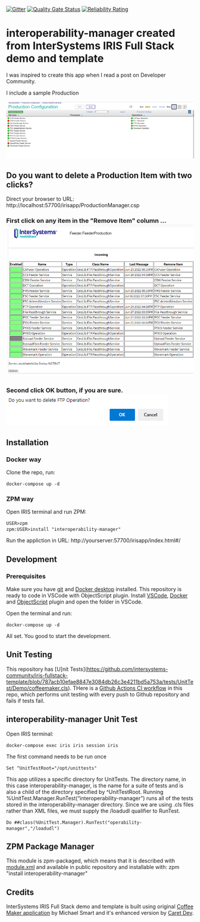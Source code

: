  [![Gitter](https://img.shields.io/badge/Available%20on-Intersystems%20Open%20Exchange-00b2a9.svg)](https://openexchange.intersystems.com/package/interoperability-manager)
 [![Quality Gate Status](https://community.objectscriptquality.com/api/project_badges/measure?project=intersystems_iris_community%2Finteroperability-manager&metric=alert_status)](https://community.objectscriptquality.com/dashboard?id=intersystems_iris_community%2Finteroperability-manager)
 [![Reliability Rating](https://community.objectscriptquality.com/api/project_badges/measure?project=intersystems_iris_community%2Finteroperability-manager&metric=reliability_rating)](https://community.objectscriptquality.com/dashboard?id=intersystems_iris_community%2Finteroperability-manager)
# interoperability-manager created from InterSystems IRIS Full Stack demo and template
I was inspired to create this app when I read a post on Developer Community.

I include a sample Production 

![screenshot](https://github.com/oliverwilms/bilder/blob/main/Capture_Production.PNG)
## Do you want to delete a Production Item with two clicks?
Direct your browser to URL: http://localhost:57700/irisapp/ProductionManager.csp
### First click on any item in the "Remove Item" column ...![screenshot](https://github.com/oliverwilms/bilder/blob/main/ProductionManager.PNG)
### Second click OK button, if you are sure.![screenshot](https://github.com/oliverwilms/bilder/blob/main/Capture_Prompt_Remove.PNG)
## Installation
### Docker way
Clone the repo, run:
```
docker-compose up -d
```

### ZPM way
Open IRIS terminal and run ZPM:
```
USER>zpm
zpm:USER>install "interoperability-manager"
```
Run the appliction in URL: http://yourserver:57700/irisapp/index.html#/

## Development
### Prerequisites
Make sure you have [git](https://git-scm.com/book/en/v2/Getting-Started-Installing-Git) and [Docker desktop](https://www.docker.com/products/docker-desktop) installed.
This repository is ready to code in VSCode with ObjectScript plugin.
Install [VSCode](https://code.visualstudio.com/), [Docker](https://marketplace.visualstudio.com/items?itemName=ms-azuretools.vscode-docker) and [ObjectScript](https://marketplace.visualstudio.com/items?itemName=daimor.vscode-objectscript) plugin and open the folder in VSCode.

Open the terminal and run:
```
docker-compose up -d
```

All set. You good to start the development.

## Unit Testing
This repository has [U]nit Tests](https://github.com/intersystems-community/iris-fullstack-template/blob/787acb10efae8847e3084db26c3e4211bd5a753a/tests/UnitTest/Demo/coffeemaker.cls).
THere is a [Github Actions CI workflow](https://github.com/intersystems-community/iris-fullstack-template/blob/787acb10efae8847e3084db26c3e4211bd5a753a/.github/workflows/main.yml) in this repo, which performs unit testing with every push to Github repository and fails if tests fail.

## interoperability-manager Unit Test

Open IRIS terminal:

```
docker-compose exec iris iris session iris
```

The first command needs to be run once
```
Set ^UnitTestRoot="/opt/unittests"
```

This app utilizes a specific directory for UnitTests. The directory name, in this case interoperability-manager, is the name for a suite of tests and is also a child of the directory specified by ^UnitTestRoot. Running %UnitTest.Manager.RunTest(“interoperability-manager”) runs all of the tests stored in the interoperability-manager directory. Since we are using .cls files rather than XML files, we must supply the /loadudl qualifier to RunTest.
```
Do ##class(%UnitTest.Manager).RunTest("operability-manager","/loadudl")
```

## ZPM Package Manager
This module is zpm-packaged, which means that it is described with [module.xml](https://github.com/oliverwilms/interoperability-manager/blob/master/module.xml) and available in public repository and installable with:
zpm "install interoperability-manager"

## Credits
InterSystems IRIS Full Stack demo and template is built using original [Coffee Maker application](https://github.com/intersystems/FirstLook-REST) by Michael Smart and it's enhanced version by [Caret Dev](https://github.com/caretdev/CoffeeMaker).
